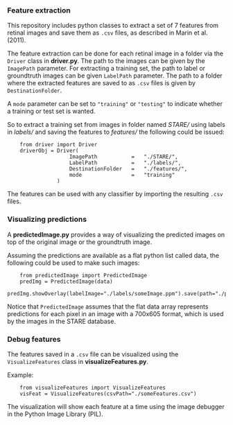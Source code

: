 ### Feature extraction

This repository includes python classes to extract a set of 7 features from 
retinal images and save them as `.csv` files, as described in Marin et al. (2011). 

The feature extraction can be done for each retinal image in a folder via the 
`Driver` class in **driver.py**.
The path to the images can be given by the `ImagePath` parameter. For extracting 
a training set, the path to label or groundtruth images can be given `LabelPath` 
parameter. The path to a folder where the extracted features are saved to as 
`.csv` files is given by `DestinationFolder`. 

A `mode` parameter can be set to `"training"` or `"testing"` to indicate whether
a training or test set is wanted.

So to extract a training set from images in folder named *STARE/* using labels in 
*labels/* and saving the features to *features/* the following could be issued:

```
    from driver import Driver
    driverObj = Driver(
                    ImagePath           =   "./STARE/", 
                    LabelPath           =   "./labels/",
                    DestinationFolder   =   "./features/",
                    mode                =   "training"
                )
```


The features can be used with any classifier by importing the resulting `.csv` files.

### Visualizing predictions
A **predictedImage.py** provides a way of visualizing the predicted images on top of 
the original image or the groundtruth image. 

Assuming the predictions are available as a flat python list called data, the following
could be used to make such images:
```
    from predictedImage import PredictedImage
    predImg = PredictedImage(data)
    predImg.showOverlay(labelImage="./labels/someImage.ppm").save(path="./predictedImage.png")
```

Notice that `PredictedImage` assumes that the flat data array represents predictions for 
each pixel in an image with a 700x605 format, which is used by the images in the STARE
database. 

### Debug features

The features saved in a `.csv` file can be visualized using the `VisualizeFeatures` class
in **visualizeFeatures.py**. 

Example:

```
    from visualizeFeatures import VisualizeFeatures
    visFeat = VisualizeFeatures(csvPath="./someFeatures.csv")
```

The visualization will show each feature at a time using the image debugger in the 
Python Image Library (PIL).
